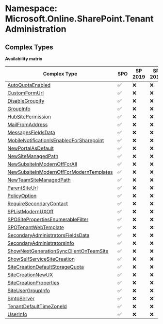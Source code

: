 # Namespace: Microsoft.Online.SharePoint.TenantAdministration

## Complex Types

**Availability matrix**

Complex Type | SPO | SP 2019 | SP 2016 | SP 2013
----------|-----|---------|---------|--------
[AutoQuotaEnabled](./ComplexTypes/AutoQuotaEnabled.md) | ✅ | ❌ | ❌ | ❌
[CustomFormUrl](./ComplexTypes/CustomFormUrl.md) | ✅ | ❌ | ❌ | ❌
[DisableGroupify](./ComplexTypes/DisableGroupify.md) | ✅ | ❌ | ❌ | ❌
[GroupInfo](./ComplexTypes/GroupInfo.md) | ✅ | ❌ | ❌ | ❌
[HubSitePermission](./ComplexTypes/HubSitePermission.md) | ✅ | ❌ | ❌ | ❌
[MailFromAddress](./ComplexTypes/MailFromAddress.md) | ✅ | ❌ | ❌ | ❌
[MessagesFieldsData](./ComplexTypes/MessagesFieldsData.md) | ✅ | ❌ | ❌ | ❌
[MobileNotificationIsEnabledForSharepoint](./ComplexTypes/MobileNotificationIsEnabledForSharepoint.md) | ✅ | ❌ | ❌ | ❌
[NewPortalAsDefault](./ComplexTypes/NewPortalAsDefault.md) | ✅ | ❌ | ❌ | ❌
[NewSiteManagedPath](./ComplexTypes/NewSiteManagedPath.md) | ✅ | ❌ | ❌ | ❌
[NewSubsiteInModernOffForAll](./ComplexTypes/NewSubsiteInModernOffForAll.md) | ✅ | ❌ | ❌ | ❌
[NewSubsiteInModernOffForModernTemplates](./ComplexTypes/NewSubsiteInModernOffForModernTemplates.md) | ✅ | ❌ | ❌ | ❌
[NewTeamSiteManagedPath](./ComplexTypes/NewTeamSiteManagedPath.md) | ✅ | ❌ | ❌ | ❌
[ParentSiteUrl](./ComplexTypes/ParentSiteUrl.md) | ✅ | ❌ | ❌ | ❌
[PolicyOption](./ComplexTypes/PolicyOption.md) | ✅ | ❌ | ❌ | ❌
[RequireSecondaryContact](./ComplexTypes/RequireSecondaryContact.md) | ✅ | ❌ | ❌ | ❌
[SPListModernUXOff](./ComplexTypes/SPListModernUXOff.md) | ✅ | ❌ | ❌ | ❌
[SPOSitePropertiesEnumerableFilter](./ComplexTypes/SPOSitePropertiesEnumerableFilter.md) | ✅ | ❌ | ❌ | ❌
[SPOTenantWebTemplate](./ComplexTypes/SPOTenantWebTemplate.md) | ✅ | ❌ | ❌ | ❌
[SecondaryAdministratorsFieldsData](./ComplexTypes/SecondaryAdministratorsFieldsData.md) | ✅ | ❌ | ❌ | ❌
[SecondaryAdministratorsInfo](./ComplexTypes/SecondaryAdministratorsInfo.md) | ✅ | ❌ | ❌ | ❌
[ShowNextGenerationSyncClientOnTeamSite](./ComplexTypes/ShowNextGenerationSyncClientOnTeamSite.md) | ✅ | ❌ | ❌ | ❌
[ShowSelfServiceSiteCreation](./ComplexTypes/ShowSelfServiceSiteCreation.md) | ✅ | ❌ | ❌ | ❌
[SiteCreationDefaultStorageQuota](./ComplexTypes/SiteCreationDefaultStorageQuota.md) | ✅ | ❌ | ❌ | ❌
[SiteCreationNewUX](./ComplexTypes/SiteCreationNewUX.md) | ✅ | ❌ | ❌ | ❌
[SiteCreationProperties](./ComplexTypes/SiteCreationProperties.md) | ✅ | ❌ | ❌ | ❌
[SiteUserGroupInfo](./ComplexTypes/SiteUserGroupInfo.md) | ✅ | ❌ | ❌ | ❌
[SmtpServer](./ComplexTypes/SmtpServer.md) | ✅ | ❌ | ❌ | ❌
[TenantDefaultTimeZoneId](./ComplexTypes/TenantDefaultTimeZoneId.md) | ✅ | ❌ | ❌ | ❌
[UserInfo](./ComplexTypes/UserInfo.md) | ✅ | ❌ | ❌ | ❌
